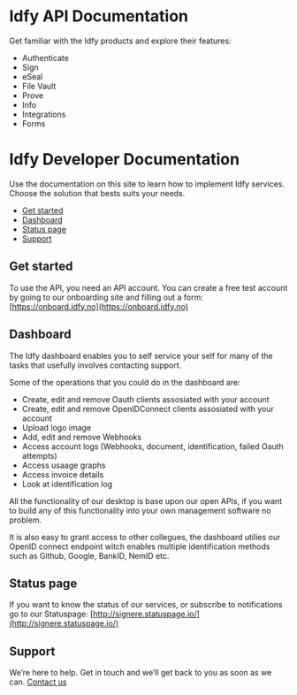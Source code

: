 # Idfy API Documentation

 Get familiar with the Idfy products and explore their features:

* Authenticate
* Sign
* eSeal
* File Vault
* Prove
* Info
* Integrations
* Forms

# Idfy Developer Documentation

Use the documentation on this site to learn how to implement Idfy services. Choose the solution that bests suits your needs.

* [Get started](#get-started)
* [Dashboard](#dashboard)
* [Status page](#status-page)
* [Support](#support)

## Get started

To use the API, you need an API account. You can create a free test account by going to our onboarding site and filling out a form: [https://onboard.idfy.no](https://onboard.idfy.no)

## Dashboard

The Idfy dashboard enables you to self service your self for many of the tasks that usefully involves contacting support.

Some of the operations that you could do in the dashboard are:

* Create, edit and remove Oauth clients assosiated with your account
* Create, edit and remove OpenIDConnect clients assosiated with your account
* Upload logo image
* Add, edit and remove Webhooks
* Access account logs \(Webhooks, document, identification, failed Oauth attempts\)
* Access usaage graphs
* Access invoice details
* Look at identification log

All the functionality of our desktop is base upon our open APIs, if you want to build any of this functionality into your own management software no problem.

It is also easy to grant access to other collegues, the dashboard utilies our OpenID connect endpoint witch enables multiple identification methods such as Github, Google, BankID, NemID etc.

## Status page

If you want to know the status of our services, or subscribe to notifications go to our Statuspage: [http://signere.statuspage.io/](http://signere.statuspage.io/)

## Support

We’re here to help. Get in touch and we’ll get back to you as soon as we can. [Contact us](https://github.com/idfy-io/docs/blob/master/support@idfy.io)

